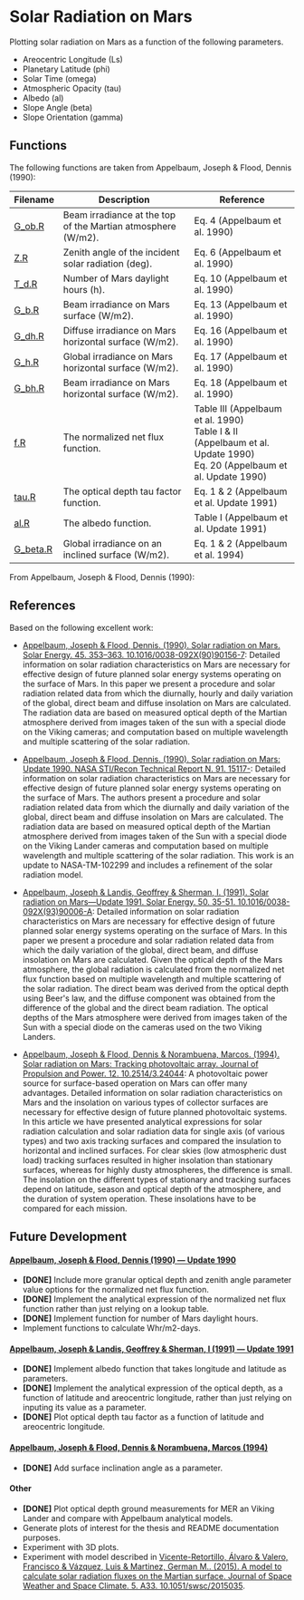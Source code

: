 # Solar Radiation on Mars
Plotting solar radiation on Mars as a function of the following parameters.
- Areocentric Longitude (Ls)
- Planetary Latitude (phi)
- Solar Time (omega)
- Atmospheric Opacity (tau)
- Albedo (al)
- Slope Angle (beta)
- Slope Orientation (gamma)

## Functions
The following functions are taken from Appelbaum, Joseph & Flood, Dennis (1990):

| Filename | Description                                                  | Reference                                |
|----------|--------------------------------------------------------------|------------------------------------------|
| [G_ob.R](https://github.com/georgeslabreche/mars-solar-radiation/blob/master/functions/G_ob.R)   | Beam irradiance at the top of the Martian atmosphere (W/m2). | Eq. 4 (Appelbaum et al. 1990)            |
| [Z.R](https://github.com/georgeslabreche/mars-solar-radiation/blob/master/functions/Z.R)      | Zenith angle of the incident solar radiation (deg).          | Eq. 6 (Appelbaum et al. 1990)            |
| [T_d.R](https://github.com/georgeslabreche/mars-solar-radiation/blob/master/functions/T_d.R)    | Number of Mars daylight hours (h).                           | Eq. 10 (Appelbaum et al. 1990)            |
| [G_b.R](https://github.com/georgeslabreche/mars-solar-radiation/blob/master/functions/G_b.R)    | Beam irradiance on Mars surface (W/m2).                      | Eq. 13 (Appelbaum et al. 1990)           |
| [G_dh.R](https://github.com/georgeslabreche/mars-solar-radiation/blob/master/functions/G_dh.R)   | Diffuse irradiance on Mars horizontal surface (W/m2).        | Eq. 16 (Appelbaum et al. 1990)           |
| [G_h.R](https://github.com/georgeslabreche/mars-solar-radiation/blob/master/functions/G_h.R)    | Global irradiance on Mars horizontal surface (W/m2).         | Eq. 17 (Appelbaum et al. 1990)           |
| [G_bh.R](https://github.com/georgeslabreche/mars-solar-radiation/blob/master/functions/G_bh.R)   | Beam irradiance on Mars horizontal surface (W/m2).           | Eq. 18 (Appelbaum et al. 1990)           |
| [f.R](https://github.com/georgeslabreche/mars-solar-radiation/blob/master/functions/f.R)      | The normalized net flux function.                            | Table III (Appelbaum et al. 1990)<br>Table I & II (Appelbaum et al. Update 1990)<br>Eq. 20 (Appelbaum et al. Update 1990)   |
| [tau.R](https://github.com/georgeslabreche/mars-solar-radiation/blob/master/functions/tau.R)    | The optical depth tau factor function.                       | Eq. 1 & 2 (Appelbaum et al. Update 1991) |
| [al.R](https://github.com/georgeslabreche/mars-solar-radiation/blob/master/functions/al.R)    | The albedo function.                       | Table I (Appelbaum et al. Update 1991) |
| [G_beta.R](https://github.com/georgeslabreche/mars-solar-radiation/blob/master/functions/G_beta.R) | Global irradiance on an inclined surface (W/m2).             | Eq. 1 & 2 (Appelbaum et al. 1994)        |

From Appelbaum, Joseph & Flood, Dennis (1990):

## References
Based on the following excellent work:
- [Appelbaum, Joseph & Flood, Dennis. (1990). Solar radiation on Mars. Solar Energy. 45. 353–363. 10.1016/0038-092X(90)90156-7](https://www.researchgate.net/publication/256334925_Solar_radiation_on_Mars): Detailed information on solar radiation characteristics on Mars are necessary for effective design of future planned solar energy systems operating on the surface of Mars. In this paper we present a procedure and solar radiation related data from which the diurnally, hourly and daily variation of the global, direct beam and diffuse insolation on Mars are calculated. The radiation data are based on measured optical depth of the Martian atmosphere derived from images taken of the sun with a special diode on the Viking cameras; and computation based on multiple wavelength and multiple scattering of the solar radiation.

- [Appelbaum, Joseph & Flood, Dennis. (1990). Solar radiation on Mars: Update 1990. NASA STI/Recon Technical Report N. 91. 15117-](https://www.researchgate.net/publication/259222079_Solar_radiation_on_Mars_Update_1990): Detailed information on solar radiation characteristics on Mars are necessary for effective design of future planned solar energy systems operating on the surface of Mars. The authors present a procedure and solar radiation related data from which the diurnally and daily variation of the global, direct beam and diffuse insolation on Mars are calculated. The radiation data are based on measured optical depth of the Martian atmosphere derived from images taken of the Sun with a special diode on the Viking Lander cameras and computation based on multiple wavelength and multiple scattering of the solar radiation. This work is an update to NASA-TM-102299 and includes a refinement of the solar radiation model.

- [Appelbaum, Joseph & Landis, Geoffrey & Sherman, I. (1991). Solar radiation on Mars—Update 1991. Solar Energy. 50. 35-51. 10.1016/0038-092X(93)90006-A](https://www.researchgate.net/publication/223850868_Solar_radiation_on_Mars-Update_1991): Detailed information on solar radiation characteristics on Mars are necessary for effective design of future planned solar energy systems operating on the surface of Mars. In this paper we present a procedure and solar radiation related data from which the daily variation of the global, direct beam, and diffuse insolation on Mars are calculated. Given the optical depth of the Mars atmosphere, the global radiation is calculated from the normalized net flux function based on multiple wavelength and multiple scattering of the solar radiation. The direct beam was derived from the optical depth using Beer's law, and the diffuse component was obtained from the difference of the global and the direct beam radiation. The optical depths of the Mars atmosphere were derived from images taken of the Sun with a special diode on the cameras used on the two Viking Landers.

- [Appelbaum, Joseph & Flood, Dennis & Norambuena, Marcos. (1994). Solar radiation on Mars: Tracking photovoltaic array. Journal of Propulsion and Power. 12. 10.2514/3.24044](https://www.researchgate.net/publication/24286713_Solar_radiation_on_Mars_Tracking_photovoltaic_array): A photovoltaic power source for surface-based operation on Mars can offer many advantages. Detailed information on solar radiation characteristics on Mars and the insolation on various types of collector surfaces are necessary for effective design of future planned photovoltaic systems. In this article we have presented analytical expressions for solar radiation calculation and solar radiation data for single axis (of various types) and two axis tracking surfaces and compared the insulation to horizontal and inclined surfaces. For clear skies (low atmospheric dust load) tracking surfaces resulted in higher insolation than stationary surfaces, whereas for highly dusty atmospheres, the difference is small. The insolation on the different types of stationary and tracking surfaces depend on latitude, season and optical depth of the atmosphere, and the duration of system operation. These insolations have to be compared for each mission.

## Future Development
#### [Appelbaum, Joseph & Flood, Dennis (1990) — Update 1990](https://www.researchgate.net/publication/259222079_Solar_radiation_on_Mars_Update_1990)
- **[DONE]** Include more granular optical depth and zenith angle parameter value options for the normalized net flux function.
- **[DONE]** Implement the analytical expression of the normalized net flux function rather than just relying on a lookup table.
- **[DONE]** Implement function for number of Mars daylight hours.
- Implement functions to calculate Whr/m2-days.

#### [Appelbaum, Joseph & Landis, Geoffrey & Sherman, I (1991) — Update 1991](https://www.researchgate.net/publication/223850868_Solar_radiation_on_Mars-Update_1991)
- **[DONE]** Implement albedo function that takes longitude and latitude as parameters.
- **[DONE]** Implement the analytical expression of the optical depth, as a function of latitude and areocentric longitude, rather than just relying on inputing its value as a parameter.
- **[DONE]** Plot optical depth tau factor as a function of latitude and areocentric longitude.

#### [Appelbaum, Joseph & Flood, Dennis & Norambuena, Marcos (1994)](https://www.researchgate.net/publication/24286713_Solar_radiation_on_Mars_Tracking_photovoltaic_array)
- **[DONE]** Add surface inclination angle as a parameter.

#### Other
- **[DONE]** Plot optical depth ground measurements for MER an Viking Lander and compare with Appelbaum analytical models.
- Generate plots of interest for the thesis and README documentation purposes.
- Experiment with 3D plots.
- Experiment with model described in [Vicente-Retortillo, Álvaro & Valero, Francisco & Vázquez, Luis & Martinez, German M.. (2015). A model to calculate solar radiation fluxes on the Martian surface. Journal of Space Weather and Space Climate. 5. A33. 10.1051/swsc/2015035](https://www.researchgate.net/publication/283452176_A_model_to_calculate_solar_radiation_fluxes_on_the_Martian_surface).

